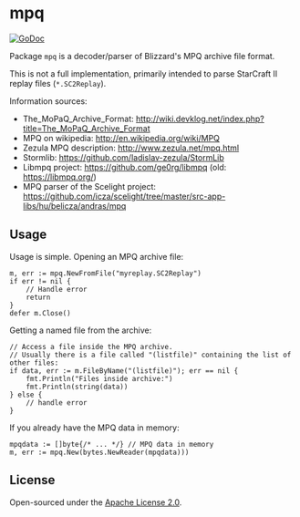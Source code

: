 # mpq

[![GoDoc](https://godoc.org/github.com/icza/mpq?status.svg)](https://godoc.org/github.com/icza/mpq)

Package `mpq` is a decoder/parser of Blizzard's MPQ archive file format.

This is not a full implementation, primarily intended to parse StarCraft II replay files (`*.SC2Replay`).

Information sources:
- The_MoPaQ_Archive_Format: http://wiki.devklog.net/index.php?title=The_MoPaQ_Archive_Format
- MPQ on wikipedia: http://en.wikipedia.org/wiki/MPQ
- Zezula MPQ description: http://www.zezula.net/mpq.html
- Stormlib: https://github.com/ladislav-zezula/StormLib
- Libmpq project: https://github.com/ge0rg/libmpq (old: https://libmpq.org/)
- MPQ parser of the Scelight project: https://github.com/icza/scelight/tree/master/src-app-libs/hu/belicza/andras/mpq

## Usage

Usage is simple. Opening an MPQ archive file:

	m, err := mpq.NewFromFile("myreplay.SC2Replay")
	if err != nil {
		// Handle error
		return
	}
	defer m.Close()

Getting a named file from the archive:

	// Access a file inside the MPQ archive.
	// Usually there is a file called "(listfile)" containing the list of other files:
	if data, err := m.FileByName("(listfile)"); err == nil {
		fmt.Println("Files inside archive:")
		fmt.Println(string(data))
	} else {
		// handle error
	}

If you already have the MPQ data in memory:

	mpqdata := []byte{/* ... */} // MPQ data in memory
	m, err := mpq.New(bytes.NewReader(mpqdata)))


## License

Open-sourced under the [Apache License 2.0](https://github.com/icza/scelight/blob/master/LICENSE).
